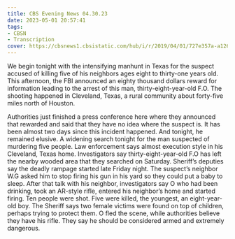 ```yaml
---
title: CBS Evening News 04.30.23
date: 2023-05-01 20:57:41
tags:
- CBSN
- Transcription
cover: https://cbsnews1.cbsistatic.com/hub/i/r/2019/04/01/727e357a-a126-4138-a2c5-4d3222669d57/thumbnail/640x360/3ff2761028dc5c65cc4f07acd54bcd5c/cbsn2-logo-1920x1080.jpg
---
```

We begin tonight with the intensifying manhunt in Texas for the suspect accused of killing five of his neighbors ages eight to thirty-one years old. This afternoon, the FBI announced an eighty thousand dollars reward for information leading to the arrest of this man, thirty-eight-year-old F.O. The shooting happened in Cleveland, Texas, a rural community about forty-five miles north of Houston. 

Authorities just finished a press conference here where they announced that rewarded and said that they have no idea where the suspect is. It has been almost two days since this incident happened. And tonight, he remained elusive. A widening search tonight for the man suspected of murdering five people. Law enforcement says almost execution style in his Cleveland, Texas home. Investigators say thirty-eight-year-old F.O has left the nearby wooded area that they searched on Saturday. Sheriff’s deputies say the deadly rampage started late Friday night. The suspect’s neighbor W.G asked him to stop firing his gun in his yard so they could put a baby to sleep. After that talk with his neighbor, investigators say O who had been drinking, took an AR-style rifle, entered his neighbor’s home and started firing. Ten people were shot. Five were killed, the youngest, an eight-year-old boy. The Sheriff says two female victims were found on top of children, perhaps trying to protect them. O fled the scene, while authorities believe they have his rifle. They say he should be considered armed and extremely dangerous. 
